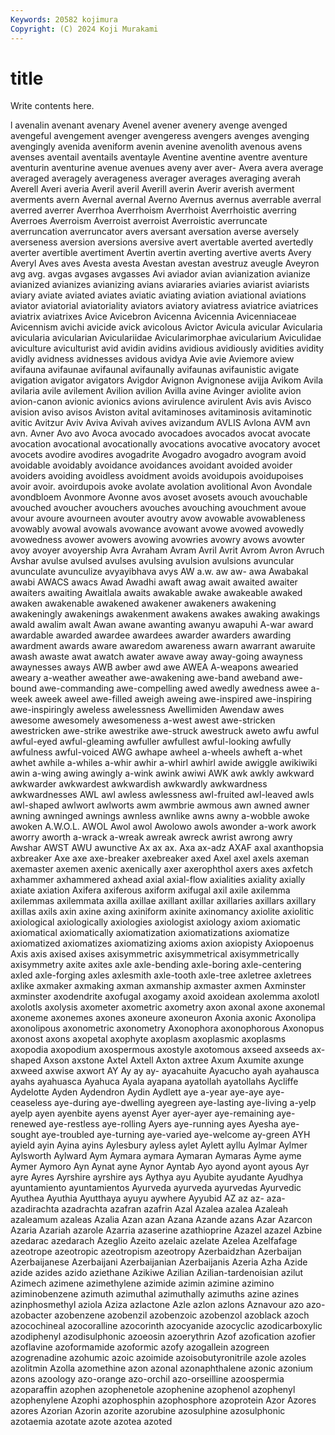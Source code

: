 ```yaml
---
Keywords: 20582 kojimura
Copyright: (C) 2024 Koji Murakami
---
```


# title

Write contents here.



l avenalin avenant avenary Avenel avener avenery
avenge avenged avengeful avengement avenger avengeress avengers avenges avenging avengingly
avenida aveniform avenin avenine avenolith avenous avens avenses aventail aventails
aventayle Aventine aventine aventre aventure aventurin aventurine avenue avenues aveny
aver aver- Avera avera average averaged averagely averageness averager averages
averaging averah Averell Averi averia Averil averil Averill averin Averir
averish averment averments avern Avernal avernal Averno Avernus avernus averrable
averral averred averrer Averrhoa Averrhoism Averrhoist Averrhoistic averring Averroes Averroism
Averroist averroist Averroistic averruncate averruncation averruncator avers aversant aversation averse
aversely averseness aversion aversions aversive avert avertable averted avertedly averter
avertible avertiment Avertin avertin averting avertive averts Avery Averyl Aves
aves Avesta avesta Avestan avestan avestruz aveugle Aveyron avg avg.
avgas avgases avgasses Avi aviador avian avianization avianize avianized avianizes
avianizing avians aviararies aviaries aviarist aviarists aviary aviate aviated aviates
aviatic aviating aviation aviational aviations aviator aviatorial aviatoriality aviators aviatory
aviatress aviatrice aviatrices aviatrix aviatrixes Avice Avicebron Avicenna Avicennia Avicenniaceae
Avicennism avichi avicide avick avicolous Avictor Avicula avicular Avicularia avicularia
avicularian Aviculariidae Avicularimorphae avicularium Aviculidae aviculture aviculturist avid avidin avidins
avidious avidiously avidities avidity avidly avidness avidnesses avidous avidya Avie
avie Aviemore aview avifauna avifaunae avifaunal avifaunally avifaunas avifaunistic avigate
avigation avigator avigators Avigdor Avignon Avignonese avijja Avikom Avila avilaria
avile avilement Avilion avilion Avilla avine Avinger aviolite avion avion-canon
avionic avionics avions avirulence avirulent Avis avis Avisco avision aviso
avisos Aviston avital avitaminoses avitaminosis avitaminotic avitic Avitzur Aviv Aviva
Avivah avives avizandum AVLIS Avlona AVM avn avn. Avner Avo
avo Avoca avocado avocadoes avocados avocat avocate avocation avocational avocationally
avocations avocative avocatory avocet avocets avodire avodires avogadrite Avogadro avogadro
avogram avoid avoidable avoidably avoidance avoidances avoidant avoided avoider avoiders
avoiding avoidless avoidment avoids avoidupois avoidupoises avoir avoir. avoirdupois avoke
avolate avolation avolitional Avon Avondale avondbloem Avonmore Avonne avos avoset
avosets avouch avouchable avouched avoucher avouchers avouches avouching avouchment avoue
avour avoure avourneen avouter avoutry avow avowable avowableness avowably avowal
avowals avowance avowant avowe avowed avowedly avowedness avower avowers avowing
avowries avowry avows avowter avoy avoyer avoyership Avra Avraham Avram
Avril Avrit Avrom Avron Avruch Avshar avulse avulsed avulses avulsing
avulsion avulsions avuncular avunculate avunculize avyayibhava avys AW a.w. aw
aw- awa Awabakal awabi AWACS awacs Awad Awadhi awaft awag
await awaited awaiter awaiters awaiting Awaitlala awaits awakable awake awakeable
awaked awaken awakenable awakened awakener awakeners awakening awakeningly awakenings awakenment
awakens awakes awaking awakings awald awalim awalt Awan awane awanting
awanyu awapuhi A-war award awardable awarded awardee awardees awarder awarders
awarding awardment awards aware awaredom awareness awarn awarrant awaruite awash
awaste awat awatch awater awave away away-going awayness awaynesses aways
AWB awber awd awe AWEA A-weapons awearied aweary a-weather aweather
awe-awakening awe-band aweband awe-bound awe-commanding awe-compelling awed awedly awedness awee
a-week aweek aweel awe-filled aweigh aweing awe-inspired awe-inspiring awe-inspiringly aweless
awelessness Awellimiden Awendaw awes awesome awesomely awesomeness a-west awest awe-stricken
awestricken awe-strike awestrike awe-struck awestruck aweto awfu awful awful-eyed awful-gleaming
awfuller awfullest awful-looking awfully awfulness awful-voiced AWG awhape awheel a-wheels
awheft a-whet awhet awhile a-whiles a-whir awhir a-whirl awhirl awide
awiggle awikiwiki awin a-wing awing awingly a-wink awink awiwi AWK
awk awkly awkward awkwarder awkwardest awkwardish awkwardly awkwardness awkwardnesses AWL
awl awless awlessness awl-fruited awl-leaved awls awl-shaped awlwort awlworts awm
awmbrie awmous awn awned awner awning awninged awnings awnless awnlike
awns awny a-wobble awoke awoken A.W.O.L. AWOL Awol awol Awolowo
awols awonder a-work awork aworry aworth a-wrack a-wreak awreak awreck
awrist awrong awry Awshar AWST AWU awunctive Ax ax ax.
Axa ax-adz AXAF axal axanthopsia axbreaker Axe axe axe-breaker axebreaker
axed Axel axel axels axeman axemaster axemen axenic axenically axer
axerophthol axers axes axfetch axhammer axhammered axhead axial axial-flow axialities
axiality axially axiate axiation Axifera axiferous axiform axifugal axil axile
axilemma axilemmas axilemmata axilla axillae axillant axillar axillaries axillars axillary
axillas axils axin axine axing axiniform axinite axinomancy axiolite axiolitic
axiological axiologically axiologies axiologist axiology axiom axiomatic axiomatical axiomatically axiomatization
axiomatizations axiomatize axiomatized axiomatizes axiomatizing axioms axion axiopisty Axiopoenus Axis
axis axised axises axisymmetric axisymmetrical axisymmetrically axisymmetry axite axites axle
axle-bending axle-boring axle-centering axled axle-forging axles axlesmith axle-tooth axle-tree axletree
axletrees axlike axmaker axmaking axman axmanship axmaster axmen Axminster axminster
axodendrite axofugal axogamy axoid axoidean axolemma axolotl axolotls axolysis axometer
axometric axometry axon axonal axone axonemal axoneme axonemes axones axoneure
axoneuron Axonia axonic Axonolipa axonolipous axonometric axonometry Axonophora axonophorous Axonopus
axonost axons axopetal axophyte axoplasm axoplasmic axoplasms axopodia axopodium axospermous
axostyle axotomous axseed axseeds ax-shaped Axson axstone Axtel Axtell Axton
axtree Axum Axumite axunge axweed axwise axwort AY Ay ay
ay- ayacahuite Ayacucho ayah ayahausca ayahs ayahuasca Ayahuca Ayala ayapana
ayatollah ayatollahs Aycliffe Aydelotte Ayden Aydendron Aydin Aydlett aye a-year
aye-aye aye-ceaseless aye-during aye-dwelling ayegreen aye-lasting aye-living a-yelp ayelp ayen
ayenbite ayens ayenst Ayer ayer-ayer aye-remaining aye-renewed aye-restless aye-rolling Ayers
aye-running ayes Ayesha aye-sought aye-troubled aye-turning aye-varied aye-welcome ay-green AYH
ayield ayin Ayina ayins Aylesbury ayless aylet Aylett ayllu Aylmar
Aylmer Aylsworth Aylward Aym Aymara aymara Aymaran Aymaras Ayme ayme
Aymer Aymoro Ayn Aynat ayne Aynor Ayntab Ayo ayond ayont
ayous Ayr ayre Ayres Ayrshire ayrshire ays Aythya ayu Ayubite
ayudante Ayudhya ayuntamiento ayuntamientos Ayurveda ayurveda ayurvedas Ayurvedic Ayuthea Ayuthia
Ayutthaya ayuyu aywhere Ayyubid AZ az az- aza- azadirachta azadrachta
azafran azafrin Azal Azalea azalea Azaleah azaleamum azaleas Azalia Azan
azan Azana Azande azans Azar Azarcon Azaria Azariah azarole Azarria
azaserine azathioprine Azazel azazel Azbine azedarac azedarach Azeglio Azeito azelaic
azelate Azelea Azelfafage azeotrope azeotropic azeotropism azeotropy Azerbaidzhan Azerbaijan Azerbaijanese
Azerbaijani Azerbaijanian Azerbaijanis Azeria Azha Azide azide azides azido aziethane
Azikiwe Azilian Azilian-tardenoisian azilut Azimech azimene azimethylene azimide azimin azimine
azimino aziminobenzene azimuth azimuthal azimuthally azimuths azine azines azinphosmethyl aziola
Aziza azlactone Azle azlon azlons Aznavour azo azo- azobacter azobenzene
azobenzil azobenzoic azobenzol azoblack azoch azocochineal azocoralline azocorinth azocyanide azocyclic
azodicarboxylic azodiphenyl azodisulphonic azoeosin azoerythrin Azof azofication azofier azoflavine azoformamide
azoformic azofy azogallein azogreen azogrenadine azohumic azoic azoimide azoisobutyronitrile azole
azoles azolitmin Azolla azomethine azon azonal azonaphthalene azonic azonium azons
azoology azo-orange azo-orchil azo-orseilline azoospermia azoparaffin azophen azophenetole azophenine azophenol
azophenyl azophenylene Azophi azophosphin azophosphore azoprotein Azor Azores azores Azorian
Azorin azorite azorubine azosulphine azosulphonic azotaemia azotate azote azotea azoted
